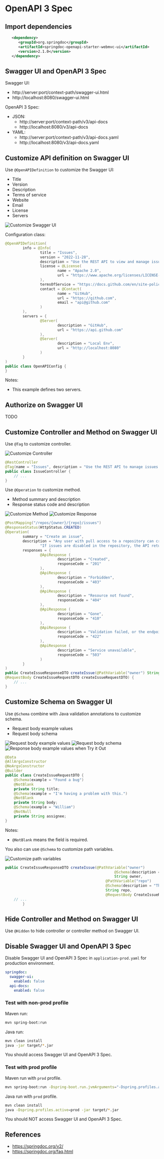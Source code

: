 # OpenAPI 3 Spec

## Import dependencies

```xml
   <dependency>
      <groupId>org.springdoc</groupId>
      <artifactId>springdoc-openapi-starter-webmvc-ui</artifactId>
      <version>2.1.0</version>
   </dependency>
```

## Swagger UI and OpenAPI 3 Spec

Swagger UI:
- http://server:port/context-path/swagger-ui.html
- http://localhost:8080/swagger-ui.html

OpenAPI 3 Spec:
- JSON: 
  - http://server:port/context-path/v3/api-docs
  - http://localhost:8080/v3/api-docs
- YAML: 
  - http://server:port/context-path/v3/api-docs.yaml
  - http://localhost:8080/v3/api-docs.yaml


## Customize API definition on Swagger UI

Use `@OpenAPIDefinition` to customize the Swagger UI:

- Title
- Version
- Description
- Terms of service
- Website
- Email
- License
- Servers


![Customize Swagger UI](./docs/img/customize-swagger-ui.jpg)

Configuration class:

```java
@OpenAPIDefinition(
        info = @Info(
                title = "Issues",
                version = "2022-11-28",
                description = "Use the REST API to view and manage issues, including issue assignees, comments, labels, and milestones.",
                license = @License(
                        name = "Apache 2.0",
                        url = "https://www.apache.org/licenses/LICENSE-2.0"
                ),
                termsOfService = "https://docs.github.com/en/site-policy/github-terms/github-terms-of-service",
                contact = @Contact(
                        name = "GitHub",
                        url = "https://github.com",
                        email = "api@github.com"
                )
        ),
        servers = {
                @Server(
                        description = "GitHub",
                        url = "https://api.github.com"
                ),
                @Server(
                        description = "Local Env",
                        url = "http://localhost:8080"
                )
        }
)
public class OpenAPIConfig {
}
```

Notes:
- This example defines two servers.


## Authorize on Swagger UI

TODO

## Customize Controller and Method on Swagger UI

Use `@Tag` to customize controller.

![Customize Controller](./docs/img/customize-controller.jpg)

```java
@RestController
@Tag(name = "Issues", description = "Use the REST API to manage issues and pull requests.")
public class IssueController {
    // ...
}
```

Use `@Operation` to customize method.

- Method summary and description
- Response status code and description

![Customize Method](./docs/img/customize-method.jpg)
![Customize Response](./docs/img/customize-response.jpg)

```java
@PostMapping("/repos/{owner}/{repo}/issues")
@ResponseStatus(HttpStatus.CREATED)
@Operation(
        summary = "Create an issue",
        description = "Any user with pull access to a repository can create an issue. " +
                "If issues are disabled in the repository, the API returns a 410 Gone status.",
        responses = {
                @ApiResponse (
                        description = "Created",
                        responseCode = "201"
                ),
                @ApiResponse (
                        description = "Forbidden",
                        responseCode = "403"
                ),
                @ApiResponse (
                        description = "Resource not found",
                        responseCode = "404"
                ),
                @ApiResponse (
                        description = "Gone",
                        responseCode = "410"
                ),
                @ApiResponse (
                        description = "Validation failed, or the endpoint has been spammed.",
                        responseCode = "422"
                ),
                @ApiResponse (
                        description = "Service unavailable",
                        responseCode = "503"
                )
        }
)
public CreateIssueResponseDTO createIssue(@PathVariable("owner") String owner, @PathVariable("repo") String repo,
@RequestBody CreateIssueRequestDTO createIssueRequestDTO) {
    // ...
}
```

## Customize Schema on Swagger UI

Use `@Schema` combine with Java validation annotations to customize schema.
- Request body example values
- Request body schema

![Request body example values](./docs/img/request-example-value.jpg)
![Request body schema](./docs/img/request-schema.jpg)
![Response body example values when Try it Out](./docs/img/request-tryout.jpg)

```java
@Data
@AllArgsConstructor
@NoArgsConstructor
@Builder
public class CreateIssueRequestDTO {
    @Schema(example = "Found a bug")
    @NotBlank
    private String title;
    @Schema(example = "I'm having a problem with this.")
    @NotBlank
    private String body;
    @Schema(example = "William")
    @NotNull
    private String assignee;
}
```

Notes:
- `@NotBlank` means the field is required.

You also can use `@Schema` to customize path variables.

![Customize path variables](./docs/img/customize-path-variables.jpg)

```java
public CreateIssueResponseDTO createIssue(@PathVariable("owner")
                                                  @Schema(description = "The account owner of the repository. The name is not case sensitive.")
                                                  String owner,
                                              @PathVariable("repo")
                                              @Schema(description = "The name of the repository. The name is not case sensitive.")
                                              String repo,
                                              @RequestBody CreateIssueRequestDTO createIssueRequestDTO) {
    // ...
        }
```


## Hide Controller and Method on Swagger UI

Use `@Hidden` to hide controller or controller method on Swagger UI.

## Disable Swagger UI and OpenAPI 3 Spec

Disable Swagger UI and OpenAPI 3 Spec in `application-prod.yaml` for production environment.
```yaml
springdoc:
  swagger-ui:
    enabled: false
  api-docs:
    enabled: false
```

### Test with non-prod profile

Maven run:
```bash
mvn spring-boot:run
```

Java run:
```bash
mvn clean install
java -jar target/*.jar
```

You should access Swagger UI and OpenAPI 3 Spec.

### Test with prod profile
Maven run with `prod` profile.
```bash
mvn spring-boot:run -Dspring-boot.run.jvmArguments="-Dspring.profiles.active=prod"
```

Java run with `prod` profile.
```bash
mvn clean install
java -Dspring.profiles.active=prod -jar target/*.jar
```

You should NOT access Swagger UI and OpenAPI 3 Spec.

## References

- https://springdoc.org/v2/
- https://springdoc.org/faq.html
